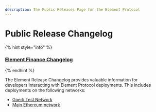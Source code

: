 ```yaml
---
description: The Public Releases Page for the Element Protocol
---
```


# Public Release Changelog

{% hint style="info" %}
### [Element Finance Changelog](https://delvtech.github.io/elf-deploy/) <a href="#element-finance-changelog" id="element-finance-changelog"></a>
{% endhint %}

The Element Release Changelog provides valuable information for developers interacting with Element Protocol deployments. This includes deployments on the following networks:

* [Goerli Test Network](https://goerli.net/)
* [Main Ethereum network](https://raw.githubusercontent.com/delvtech/elf-deploy/main/changelog/releases/mainnet/v1.0.0:1/addresses.json)
